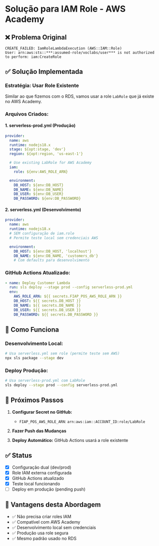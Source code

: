 # Solução para IAM Role - AWS Academy

## ❌ **Problema Original**

```
CREATE_FAILED: IamRoleLambdaExecution (AWS::IAM::Role)
User: arn:aws:sts::***:assumed-role/voclabs/user*** is not authorized to perform: iam:CreateRole
```

## ✅ **Solução Implementada**

### **Estratégia: Usar Role Existente**

Similar ao que fizemos com o RDS, vamos usar a role `LabRole` que já existe no AWS Academy.

### **Arquivos Criados:**

#### 1. **serverless-prod.yml** (Produção)

```yaml
provider:
  name: aws
  runtime: nodejs18.x
  stage: ${opt:stage, 'dev'}
  region: ${opt:region, 'us-east-1'}

  # Use existing LabRole for AWS Academy
  iam:
    role: ${env:AWS_ROLE_ARN}

  environment:
    DB_HOST: ${env:DB_HOST}
    DB_NAME: ${env:DB_NAME}
    DB_USER: ${env:DB_USER}
    DB_PASSWORD: ${env:DB_PASSWORD}
```

#### 2. **serverless.yml** (Desenvolvimento)

```yaml
provider:
  name: aws
  runtime: nodejs18.x
  # SEM configuração de iam.role
  # Permite teste local sem credenciais AWS

  environment:
    DB_HOST: ${env:DB_HOST, 'localhost'}
    DB_NAME: ${env:DB_NAME, 'customers_db'}
    # Com defaults para desenvolvimento
```

### **GitHub Actions Atualizado:**

```yaml
- name: Deploy Customer Lambda
  run: sls deploy --stage prod --config serverless-prod.yml
  env:
    AWS_ROLE_ARN: ${{ secrets.FIAP_POS_AWS_ROLE_ARN }}
    DB_HOST: ${{ secrets.DB_HOST }}
    DB_NAME: ${{ secrets.DB_NAME }}
    DB_USER: ${{ secrets.DB_USER }}
    DB_PASSWORD: ${{ secrets.DB_PASSWORD }}
```

## 🔧 **Como Funciona**

### **Desenvolvimento Local:**

```bash
# Usa serverless.yml sem role (permite teste sem AWS)
npx sls package --stage dev
```

### **Deploy Produção:**

```bash
# Usa serverless-prod.yml com LabRole
sls deploy --stage prod --config serverless-prod.yml
```

## 🚀 **Próximos Passos**

1. **Configurar Secret no GitHub:**

   - `FIAP_POS_AWS_ROLE_ARN`: `arn:aws:iam::ACCOUNT_ID:role/LabRole`

2. **Fazer Push das Mudanças**

3. **Deploy Automático:** GitHub Actions usará a role existente

## ✅ **Status**

- [x] Configuração dual (dev/prod)
- [x] Role IAM externa configurada
- [x] GitHub Actions atualizado
- [x] Teste local funcionando
- [ ] Deploy em produção (pending push)

## 📝 **Vantagens desta Abordagem**

- ✅ Não precisa criar roles IAM
- ✅ Compatível com AWS Academy
- ✅ Desenvolvimento local sem credenciais
- ✅ Produção usa role segura
- ✅ Mesmo padrão usado no RDS
